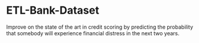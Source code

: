 # ETL-Bank-Dataset
Improve on the state of the art in credit scoring by predicting the probability that somebody will experience financial distress in the next two years. 
